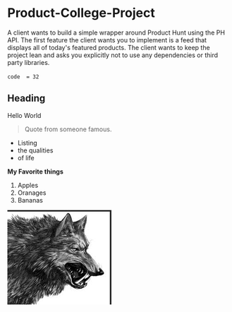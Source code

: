 # Product-College-Project
A client wants to build a simple wrapper around Product Hunt using the PH API. 
The first feature the client wants you to implement is a feed that displays all of today's featured products. 
The client wants to keep the project lean and asks you explicitly not to use any dependencies or third party libraries.

`code  = 32`

## Heading

Hello World 

> Quote from someone famous.

- Listing
- the qualities 
- of life

**My Favorite things**

1. Apples
2. Oranages
3. Bananas

![Wolf](Unknown-1.jpeg)

